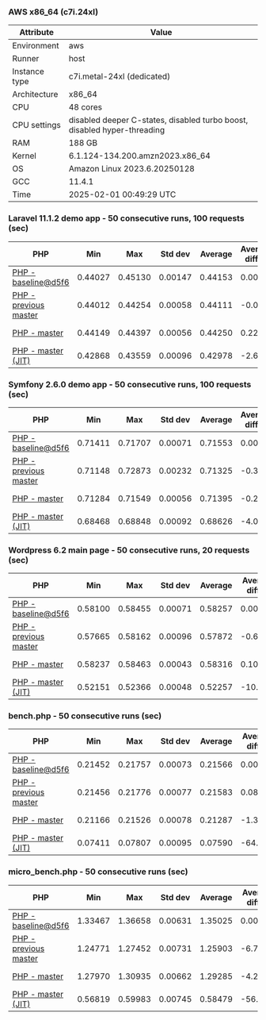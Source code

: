 ### AWS x86_64 (c7i.24xl)

|  Attribute    |     Value      |
|---------------|----------------|
| Environment   |aws|
| Runner        |host|
| Instance type |c7i.metal-24xl (dedicated)|
| Architecture  |x86_64
| CPU           |48 cores|
| CPU settings  |disabled deeper C-states, disabled turbo boost, disabled hyper-threading|
| RAM           |188 GB|
| Kernel        |6.1.124-134.200.amzn2023.x86_64|
| OS            |Amazon Linux 2023.6.20250128|
| GCC           |11.4.1|
| Time          |2025-02-01 00:49:29 UTC|

### Laravel 11.1.2 demo app - 50 consecutive runs, 100 requests (sec)

|     PHP     |     Min     |     Max     |    Std dev   |   Average  |  Average diff % |   Median   | Median diff % |     Memory    |
|-------------|-------------|-------------|--------------|------------|-----------------|------------|---------------|---------------|
|[PHP - baseline@d5f6](https://github.com/php/php-src/commit/d5f6e56610)|0.44027|0.45130|0.00147|0.44153|0.00%|0.44136|0.00%|41.86 MB|
|[PHP - previous master](https://github.com/php/php-src/commit/3ff7758bcf)|0.44012|0.44254|0.00058|0.44111|-0.09%|0.44099|-0.08%|41.83 MB|
|[PHP - master](https://github.com/php/php-src/commit/8deca2838c)|0.44149|0.44397|0.00056|0.44250|0.22%|0.44249|0.26%|41.83 MB|
|[PHP - master (JIT)](https://github.com/php/php-src/commit/8deca2838c)|0.42868|0.43559|0.00096|0.42978|-2.66%|0.42959|-2.67%|50.79 MB|

### Symfony 2.6.0 demo app - 50 consecutive runs, 100 requests (sec)

|     PHP     |     Min     |     Max     |    Std dev   |   Average  |  Average diff % |   Median   | Median diff % |     Memory    |
|-------------|-------------|-------------|--------------|------------|-----------------|------------|---------------|---------------|
|[PHP - baseline@d5f6](https://github.com/php/php-src/commit/d5f6e56610)|0.71411|0.71707|0.00071|0.71553|0.00%|0.71560|0.00%|37.39 MB|
|[PHP - previous master](https://github.com/php/php-src/commit/3ff7758bcf)|0.71148|0.72873|0.00232|0.71325|-0.32%|0.71282|-0.39%|37.52 MB|
|[PHP - master](https://github.com/php/php-src/commit/8deca2838c)|0.71284|0.71549|0.00056|0.71395|-0.22%|0.71393|-0.23%|37.52 MB|
|[PHP - master (JIT)](https://github.com/php/php-src/commit/8deca2838c)|0.68468|0.68848|0.00092|0.68626|-4.09%|0.68618|-4.11%|44.52 MB|

### Wordpress 6.2 main page - 50 consecutive runs, 20 requests (sec)

|     PHP     |     Min     |     Max     |    Std dev   |   Average  |  Average diff % |   Median   | Median diff % |     Memory    |
|-------------|-------------|-------------|--------------|------------|-----------------|------------|---------------|---------------|
|[PHP - baseline@d5f6](https://github.com/php/php-src/commit/d5f6e56610)|0.58100|0.58455|0.00071|0.58257|0.00%|0.58242|0.00%|43.01 MB|
|[PHP - previous master](https://github.com/php/php-src/commit/3ff7758bcf)|0.57665|0.58162|0.00096|0.57872|-0.66%|0.57874|-0.63%|42.96 MB|
|[PHP - master](https://github.com/php/php-src/commit/8deca2838c)|0.58237|0.58463|0.00043|0.58316|0.10%|0.58318|0.13%|42.96 MB|
|[PHP - master (JIT)](https://github.com/php/php-src/commit/8deca2838c)|0.52151|0.52366|0.00048|0.52257|-10.30%|0.52266|-10.26%|60.58 MB|

### bench.php - 50 consecutive runs (sec)

|     PHP     |     Min     |     Max     |    Std dev   |   Average  |  Average diff % |   Median   | Median diff % |     Memory    |
|-------------|-------------|-------------|--------------|------------|-----------------|------------|---------------|---------------|
|[PHP - baseline@d5f6](https://github.com/php/php-src/commit/d5f6e56610)|0.21452|0.21757|0.00073|0.21566|0.00%|0.21571|0.00%|26.18 MB|
|[PHP - previous master](https://github.com/php/php-src/commit/3ff7758bcf)|0.21456|0.21776|0.00077|0.21583|0.08%|0.21575|0.02%|26.19 MB|
|[PHP - master](https://github.com/php/php-src/commit/8deca2838c)|0.21166|0.21526|0.00078|0.21287|-1.30%|0.21272|-1.38%|26.19 MB|
|[PHP - master (JIT)](https://github.com/php/php-src/commit/8deca2838c)|0.07411|0.07807|0.00095|0.07590|-64.81%|0.07568|-64.92%|27.28 MB|

### micro_bench.php - 50 consecutive runs (sec)

|     PHP     |     Min     |     Max     |    Std dev   |   Average  |  Average diff % |   Median   | Median diff % |     Memory    |
|-------------|-------------|-------------|--------------|------------|-----------------|------------|---------------|---------------|
|[PHP - baseline@d5f6](https://github.com/php/php-src/commit/d5f6e56610)|1.33467|1.36658|0.00631|1.35025|0.00%|1.35062|0.00%|20.44 MB|
|[PHP - previous master](https://github.com/php/php-src/commit/3ff7758bcf)|1.24771|1.27452|0.00731|1.25903|-6.76%|1.25854|-6.82%|20.45 MB|
|[PHP - master](https://github.com/php/php-src/commit/8deca2838c)|1.27970|1.30935|0.00662|1.29285|-4.25%|1.29095|-4.42%|20.45 MB|
|[PHP - master (JIT)](https://github.com/php/php-src/commit/8deca2838c)|0.56819|0.59983|0.00745|0.58479|-56.69%|0.58479|-56.70%|21.71 MB|
